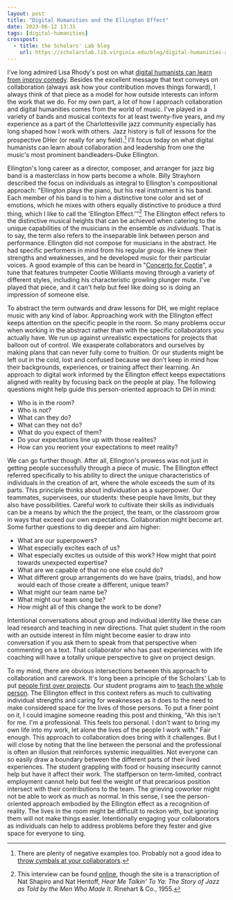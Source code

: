 ```yaml
---
layout: post
title: "Digital Humanities and the Ellington Effect"
date: 2023-06-12 13:31
tags: [digital-humanities]
crosspost:
  - title: the Scholars' Lab blog
    url: https://scholarslab.lib.virginia.edu/blog/digital-humanities-and-the-ellington-effect
---
```


I've long admired Lisa Rhody's post on what [digital humanists can learn from improv comedy](http://dayofdh2013.matrix.msu.edu/lmrhody/2013/04/17/what-can-dhers-learn-from-improvisation-and-tina-fey/). Besides the excellent message that text conveys on collaboration (always ask how your contribution moves things forward), I always think of that piece as a model for how outside interests can inform the work that we do. For my own part, a lot of how I approach collaboration and digital humanities comes from the world of music. I've played in a variety of bands and musical contexts for at least twenty-five years, and my experience as a part of the Charlottesville jazz community especially has long shaped how I work with others. Jazz history is full of lessons for the prospective DHer (or really for any field).[^1] I'll focus today on what digital humanists can learn about collaboration and leadership from one the music's most prominent bandleaders–Duke Ellington.

Ellington's long career as a director, composer, and arranger for jazz big band is a masterclass in how parts become a whole. Billy Strayhorn described the focus on individuals as integral to Ellington's compositional approach: "Ellington plays the piano, but his real instrument is his band. Each member of his band is to him a distinctive tone color and set of emotions, which he mixes with others equally distinctive to produce a third thing, which I like to call the 'Ellington Effect.'"[^2] The Ellington effect refers to the distinctive musical heights that can be achieved when catering to the unique capabilities of the musicians in the ensemble *as individuals*. That is to say, the term also refers to the inseparable link between person and performance. Ellington did not compose for musicians in the abstract. He had specific performers in mind from his regular group. He knew their strengths and weaknesses, and he developed music for their particular voices. A good example of this can be heard in "[Concerto for Cootie](https://open.spotify.com/track/3H5J3ynlgbAErQTWBDMU2N?si=a8c6c7b3306c4177)", a tune that features trumpeter Cootie Williams moving through a variety of different styles, including his characteristic growling plunger mute. I've played that piece, and it can't help but feel like doing so is doing an impression of someone else.

To abstract the term outwards and draw lessons for DH, we might replace music with any kind of labor. Approaching work with the Ellington effect keeps attention on the specific people in the room. So many problems occur when working in the abstract rather than with the specific collaborators you actually have. We run up against unrealistic expectations for projects that balloon out of control. We exasperate collaborators and ourselves by making plans that can never fully come to fruition. Or our students might be left out in the cold, lost and confused because we don't keep in mind how their backgrounds, experiences, or training affect their learning. An approach to digital work informed by the Ellington effect keeps expectations aligned with reality by focusing back on the people at play. The following questions might help guide this person-oriented approach to DH in mind:

* Who is in the room?
* Who is not?
* What can they do?
* What can they not do?
* What do you expect of them?
* Do your expectations line up with those realites?
* How can you reorient your expectations to meet reality?

We can go further though. After all, Ellington's prowess was not just in getting people successfully through a piece of music. The Ellington effect referred specifically to his ability to direct the unique characteristics of individuals in the creation of art, where the whole exceeds the sum of its parts. This principle thinks about individuation as a superpower. Our teammates, supervisees, our students: these people have limits, but they also have possibilities. Careful work to cultivate their skills as individuals can be a means by which the the project, the team, or the classroom grow in ways that exceed our own expectations. Collaboration might become art. Some further questions to dig deeper and aim higher:

* What are our superpowers?
* What especially excites each of us?
* What especially excites us outside of this work? How might that point towards unexpected expertise?
* What are we capable of that no one else could do?
* What different group arrangements do we have (pairs, triads), and how would each of those create a different, unique team?
* What might our team name be?
* What might our team song be?
* How might all of this change the work to be done?

Intentional conversations about group and individual identity like these can lead research and teaching in new directions. That quiet student in the room with an outside interest in film might become easier to draw into conversation if you ask them to speak from that perspective when commenting on a text. That collaborator who has past experiences with life coaching will have a totally unique perspective to give on project design.

To my mind, there are obvious intersections between this approach to collaboration and carework. It's long been a principle of the Scholars' Lab to put [people first over projects](https://scholarslab.lib.virginia.edu/charter/). Our student programs aim to [teach the whole person](https://scholarslab.lib.virginia.edu/student-programs-charter/). The Ellington effect in this context refers as much to cultivating individual strengths and caring for weaknesses as it does to the need to make considered space for the lives of those persons. To put a finer point on it, I could imagine someone reading this post and thinking, "Ah this isn't for me. I'm a professional. This feels too personal. I don't want to bring my own life into my work, let alone the lives of the people I work with." Fair enough. This approach to collaboration does bring with it challenges. But I will close by noting that the line between the personal and the professional is often an illusion that reinforces systemic inequalities. Not everyone can so easily draw a boundary between the different parts of their lived experiences. The student grappling with food or housing insecurity cannot help but have it affect their work. The staffperson on term-limited, contract employment cannot help but feel the weight of that precarious position intersect with their contributions to the team. The grieving coworker might not be able to work as much as normal. In this sense, I see the person-oriented approach embodied by the Ellington effect as a recognition of reality. The lives in the room might be difficult to reckon with, but ignoring them will not make things easier. Intentionally engaging your collaborators as individuals can help to address problems before they fester and give space for everyone to sing.

[^1]: There are plenty of negative examples too. Probably not a good idea to [throw cymbals at your collaborators](https://www.theguardian.com/music/2011/jun/17/charlie-parker-cymbal-thrown).

[^2]: This interview can be found [online](http://explorepahistory.com/odocument.php?docId=1-4-89), though the site is a transcription of Nat Shapiro and Nat Hentoff, *Hear Me Talkin' To Ya: The Story of Jazz as Told by the Men Who Made It*. Rinehart & Co., 1955. 

